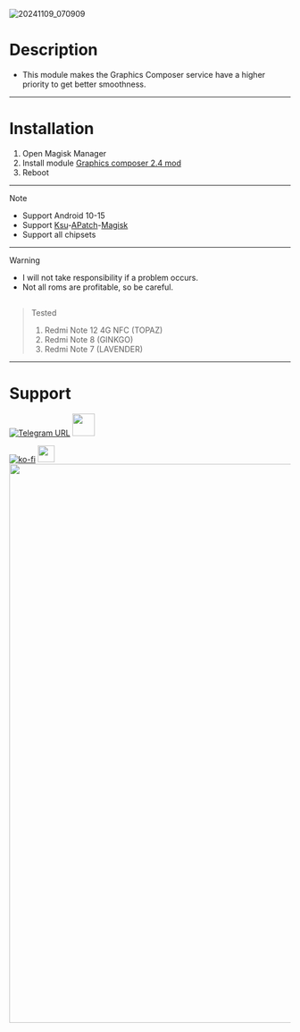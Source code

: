 ![20241109_070909](https://github.com/user-attachments/assets/07a63e4d-5b9f-4560-9a95-00dfba34dff0)
# Description
- This module makes the Graphics Composer service have a higher priority to get better smoothness.
<hr/>

# Installation
1. Open Magisk Manager
2. Install module [Graphics composer 2.4 mod](https://t.me/modulkuntul)
3. Reboot
<hr/>

> [!NOTE]
> - Support Android 10-15
> - Support [Ksu](https://github.com/tiann/KernelSU/releases)-[APatch](https://github.com/bmax121/APatch/releases/tag/10763)-[Magisk](https://github.com/topjohnwu/Magisk/releases/tag/v28.0)
> - Support all chipsets
<hr/>

> [!WARNING]
> - I will not take responsibility if a problem occurs.
> - Not all roms are profitable, so be careful.

> ##
> Tested
> 1. Redmi Note 12 4G NFC (TOPAZ)
> 2. Redmi Note 8 (GINKGO)
> 3. Redmi Note 7 (LAVENDER)
<hr/>

# Support
[![Telegram URL](https://img.shields.io/badge/Telegram-Join-2CA5E?style=social&logo=telegram)](https://t.me/modulkuntul)
   <img src="https://github.com/Anmol-Baranwal/Cool-GIFs-For-GitHub/assets/74038190/34376b0e-4ae2-4278-9d3d-82e8016a87d6" width="40">&nbsp;
   
[![ko-fi](https://www.ko-fi.com/img/githubbutton_sm.svg)](https://ko-fi.com/illumi666)
<img src="https://raw.githubusercontent.com/innng/innng/master/assets/kyubey.gif" height="30" />
<img src="https://user-images.githubusercontent.com/74038190/212284100-561aa473-3905-4a80-b561-0d28506553ee.gif" width="1000">
